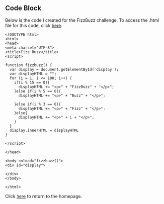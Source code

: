 ## Code Block

Below is the code I created for the FizzBuzz challenge. To access the .html file for this code, click [here](fizzbuzz.html).

    <!DOCTYPE html>
    <html>
    <head>
    <meta charset="UTF-8">
    <title>Fizz Buzz</title>
    <script>

    function fizzbuzz() {
      var display = document.getElementById('display');
      var displayHTML = "";
      for (i = 1; i <= 100; i++) {
        if(i % 15 == 0){
          displayHTML += "<p>" + "FizzBuzz" + "</p>";
        }else if(i % 5 == 0){
          displayHTML += "<p>" + "Buzz" + "</p>";

        }else if(i % 3 == 0){
          displayHTML += "<p>" + "Fizz" + "</p>";
        }else{
          displayHTML += "<p>" + i + "</p>";
        }
      }
      display.innerHTML = displayHTML
    }

    </script>

    </head>

    <body onload="fizzbuzz()">
    <div id="display">

    </div>
    </body>

    </html>
    
Click [here](README.md) to return to the homepage.
